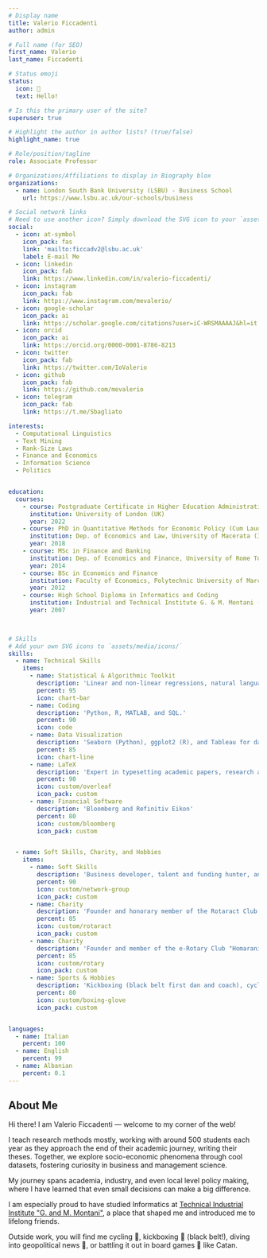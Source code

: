 ```yaml
---
# Display name
title: Valerio Ficcadenti
author: admin

# Full name (for SEO)
first_name: Valerio
last_name: Ficcadenti

# Status emoji
status:
  icon: 👋
  text: Hello!

# Is this the primary user of the site?
superuser: true

# Highlight the author in author lists? (true/false)
highlight_name: true

# Role/position/tagline
role: Associate Professor

# Organizations/Affiliations to display in Biography blox
organizations:
  - name: London South Bank University (LSBU) - Business School
    url: https://www.lsbu.ac.uk/our-schools/business

# Social network links
# Need to use another icon? Simply download the SVG icon to your `assets/media/icons/` folder.
social:
  - icon: at-symbol
    icon_pack: fas
    link: 'mailto:ficcadv2@lsbu.ac.uk'
    label: E-mail Me
  - icon: linkedin
    icon_pack: fab
    link: https://www.linkedin.com/in/valerio-ficcadenti/
  - icon: instagram
    icon_pack: fab
    link: https://www.instagram.com/mevalerio/
  - icon: google-scholar
    icon_pack: ai
    link: https://scholar.google.com/citations?user=iC-WRSMAAAAJ&hl=it
  - icon: orcid
    icon_pack: ai
    link: https://orcid.org/0000-0001-8786-8213
  - icon: twitter
    icon_pack: fab
    link: https://twitter.com/IoValerio
  - icon: github
    icon_pack: fab
    link: https://github.com/mevalerio
  - icon: telegram
    icon_pack: fab
    link: https://t.me/Sbagliato

interests:
  - Computational Linguistics
  - Text Mining
  - Rank-Size Laws
  - Finance and Economics
  - Information Science
  - Politics


education:
  courses:
    - course: Postgraduate Certificate in Higher Education Administration
      institution: University of London (UK)
      year: 2022
    - course: PhD in Quantitative Methods for Economic Policy (Cum Laude)
      institution: Dep. of Economics and Law, University of Macerata (Italy)
      year: 2018
    - course: MSc in Finance and Banking
      institution: Dep. of Economics and Finance, University of Rome Tor Vergata (Italy)
      year: 2014
    - course: BSc in Economics and Finance
      institution: Faculty of Economics, Polytechnic University of Marche (Italy)
      year: 2012
    - course: High School Diploma in Informatics and Coding
      institution: Industrial and Technical Institute G. & M. Montani (Italy)
      year: 2007
      


# Skills
# Add your own SVG icons to `assets/media/icons/`
skills:
  - name: Technical Skills
    items:
      - name: Statistical & Algorithmic Toolkit
        description: 'Linear and non-linear regressions, natural language processing, text mining, and clustering.'
        percent: 95
        icon: chart-bar
      - name: Coding
        description: 'Python, R, MATLAB, and SQL.'
        percent: 90
        icon: code
      - name: Data Visualization
        description: 'Seaborn (Python), ggplot2 (R), and Tableau for data visualization.'
        percent: 85
        icon: chart-line
      - name: LaTeX
        description: 'Expert in typesetting academic papers, research articles, and presentations using LaTeX.'
        percent: 90
        icon: custom/overleaf
        icon_pack: custom
      - name: Financial Software
        description: 'Bloomberg and Refinitiv Eikon'
        percent: 80
        icon: custom/bloomberg
        icon_pack: custom


  - name: Soft Skills, Charity, and Hobbies
    items:
      - name: Soft Skills
        description: 'Business developer, talent and funding hunter, and enthusiastic event organizer. Organizer of [LondonR Meetup](https://www.meetup.com/londonr/) and [London Data Science Workshop](https://www.meetup.com/london-data-science-workshop/).'
        percent: 90
        icon: custom/network-group
        icon_pack: custom
      - name: Charity
        description: 'Founder and honorary member of the Rotaract Club "La Marca" - Rotary Club of Civitanova Marche, Italy.'
        percent: 85
        icon: custom/rotaract
        icon_pack: custom
      - name: Charity
        description: 'Founder and member of the e-Rotary Club "Homaranismo".'
        percent: 85
        icon: custom/rotary
        icon_pack: custom
      - name: Sports & Hobbies
        description: 'Kickboxing (black belt first dan and coach), cycling, and reading about geopolitics.'
        percent: 80
        icon: custom/boxing-glove
        icon_pack: custom


languages:
  - name: Italian
    percent: 100
  - name: English
    percent: 99
  - name: Albanian
    percent: 0.1
---
```


## About Me

Hi there! I am Valerio Ficcadenti — welcome to my corner of the web!

I teach research methods mostly, working with around 500 students each year as they approach the end of their academic journey, writing their theses. Together, we explore socio-economic phenomena through cool datasets, fostering curiosity in business and management science.

My journey spans academia, industry, and even local level policy making, where I have learned that even small decisions can make a big difference.

I am especially proud to have studied Informatics at [Technical Industrial Institute "G. and M. Montani"](https://www.istitutomontani.edu.it/web/storia/), a place that shaped me and introduced me to lifelong friends.

Outside work, you will find me cycling 🚴, kickboxing 🥊 (black belt!), diving into geopolitical news 📰, or battling it out in board games 🎲 like Catan.